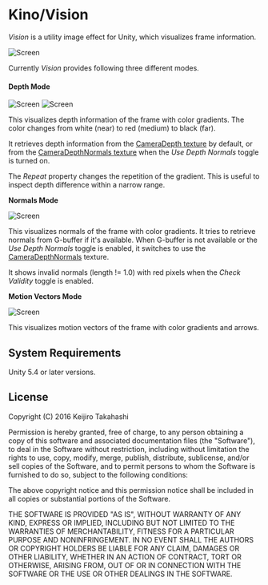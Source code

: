 Kino/Vision
===========

*Vision* is a utility image effect for Unity, which visualizes frame
information.

![Screen][Image1]

Currently *Vision* provides following three different modes.

#### Depth Mode

![Screen][Image2] ![Screen][Image3]

This visualizes depth information of the frame with color gradients. The color
changes from white (near) to red (medium) to black (far).

It retrieves depth information from the [CameraDepth texture][DepthTexture] by
default, or from the [CameraDepthNormals texture][DepthTexture] when the *Use
Depth Normals* toggle is turned on.

The *Repeat* property changes the repetition of the gradient. This is useful to
inspect depth difference within a narrow range.

**Normals Mode**

![Screen][Image4]

This visualizes normals of the frame with color gradients. It tries to retrieve
normals from G-buffer if it's available. When G-buffer is not available or the
*Use Depth Normals* toggle is enabled, it switches to use the
[CameraDepthNormals][DepthTexture] texture.

It shows invalid normals (length != 1.0) with red pixels when the *Check
Validity* toggle is enabled.

**Motion Vectors Mode**

![Screen][Image5]

This visualizes motion vectors of the frame with color gradients and arrows.

System Requirements
-------------------

Unity 5.4 or later versions.

License
-------

Copyright (C) 2016 Keijiro Takahashi

Permission is hereby granted, free of charge, to any person obtaining a copy of
this software and associated documentation files (the "Software"), to deal in
the Software without restriction, including without limitation the rights to
use, copy, modify, merge, publish, distribute, sublicense, and/or sell copies of
the Software, and to permit persons to whom the Software is furnished to do so,
subject to the following conditions:

The above copyright notice and this permission notice shall be included in all
copies or substantial portions of the Software.

THE SOFTWARE IS PROVIDED "AS IS", WITHOUT WARRANTY OF ANY KIND, EXPRESS OR
IMPLIED, INCLUDING BUT NOT LIMITED TO THE WARRANTIES OF MERCHANTABILITY, FITNESS
FOR A PARTICULAR PURPOSE AND NONINFRINGEMENT. IN NO EVENT SHALL THE AUTHORS OR
COPYRIGHT HOLDERS BE LIABLE FOR ANY CLAIM, DAMAGES OR OTHER LIABILITY, WHETHER
IN AN ACTION OF CONTRACT, TORT OR OTHERWISE, ARISING FROM, OUT OF OR IN
CONNECTION WITH THE SOFTWARE OR THE USE OR OTHER DEALINGS IN THE SOFTWARE.

[Image1]: http://66.media.tumblr.com/f920fa1eeca013ff54abb98272530ad5/tumblr_o7xmw6zizD1qio469o1_500.png
[Image2]: http://66.media.tumblr.com/3c880d46c2d5b83516814ddba6e57a4f/tumblr_oaykyuC0B41qio469o3_400.png
[Image3]: http://67.media.tumblr.com/32c6f72ea0b75863ba15b0d17f5414ae/tumblr_oaykyuC0B41qio469o2_400.png
[Image4]: http://67.media.tumblr.com/77669d79a2097ca4712460c593e9085f/tumblr_oaykyuC0B41qio469o1_400.png
[Image5]: http://67.media.tumblr.com/91fb643321541dd195dcce5487e514e4/tumblr_o7xmw6zizD1qio469o2_400.png
[Kino]: https://github.com/search?q=kino+user%3Akeijiro&type=Repositories
[DepthTexture]: https://docs.unity3d.com/Manual/SL-CameraDepthTexture.html
